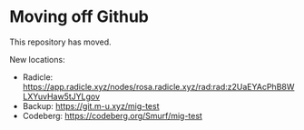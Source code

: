 
# Moving off Github

This repository has moved.

New locations:

* Radicle: https://app.radicle.xyz/nodes/rosa.radicle.xyz/rad:rad:z2UaEYAcPhB8WLXYuvHaw5tJYLgov
* Backup: https://git.m-u.xyz/mig-test
* Codeberg: https://codeberg.org/Smurf/mig-test

